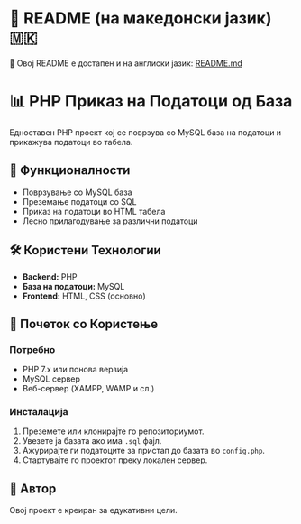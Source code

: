# 📘 README (на македонски јазик) 🇲🇰
📘 Овој README е достапен и на англиски јазик: [README.md](./README.md)
# 📊 PHP Приказ на Податоци од База

Едноставен PHP проект кој се поврзува со MySQL база на податоци и прикажува податоци во табела.

## 📌 Функционалности

- Поврзување со MySQL база
- Преземање податоци со SQL
- Приказ на податоци во HTML табела
- Лесно прилагодување за различни податоци

## 🛠️ Користени Технологии

- **Backend:** PHP
- **База на податоци:** MySQL
- **Frontend:** HTML, CSS (основно)

## 🚀 Почеток со Користење

### Потребно

- PHP 7.x или понова верзија
- MySQL сервер
- Веб-сервер (XAMPP, WAMP и сл.)

### Инсталација

1. Преземете или клонирајте го репозиториумот.
2. Увезете ја базата ако има `.sql` фајл.
3. Ажурирајте ги податоците за пристап до базата во `config.php`.
4. Стартувајте го проектот преку локален сервер.

## 👤 Автор

Овој проект е креиран за едукативни цели.